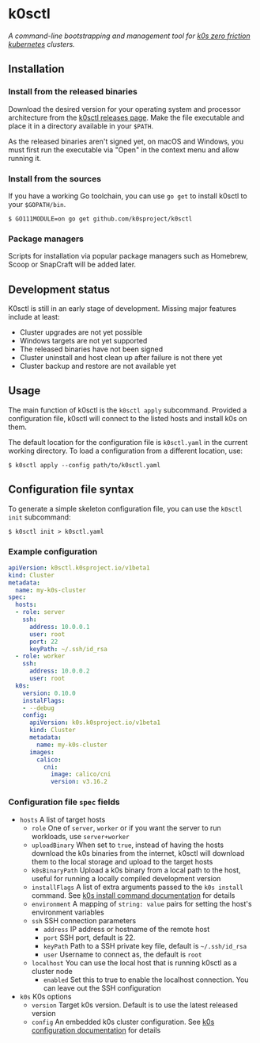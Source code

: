 # k0sctl

*A command-line bootstrapping and management tool for [k0s zero friction kubernetes](https://k0sproject.io/) clusters.*

## Installation

### Install from the released binaries

Download the desired version for your operating system and processor architecture from the [k0sctl releases page](https://github.com/k0sproject/k0sctl/releases). Make the file executable and place it in a directory available in your `$PATH`.

As the released binaries aren't signed yet, on macOS and Windows, you must first run the executable via "Open" in the context menu and allow running it.

### Install from the sources

If you have a working Go toolchain, you can use `go get` to install k0sctl to your `$GOPATH/bin`.

```
$ GO111MODULE=on go get github.com/k0sproject/k0sctl
```

### Package managers

Scripts for installation via popular package managers such as Homebrew, Scoop or SnapCraft will be added later.

## Development status

K0sctl is still in an early stage of development. Missing major features include at least:

* Cluster upgrades are not yet possible
* Windows targets are not yet supported
* The released binaries have not been signed
* Cluster uninstall and host clean up after failure is not there yet
* Cluster backup and restore are not available yet

## Usage

The main function of k0sctl is the `k0sctl apply` subcommand. Provided a configuration file, k0sctl will connect to the listed hosts and install k0s on them.

The default location for the configuration file is `k0sctl.yaml` in the current working directory. To load a configuration from a different location, use:

```
$ k0sctl apply --config path/to/k0sctl.yaml
```

## Configuration file syntax

To generate a simple skeleton configuration file, you can use the `k0sctl init` subcommand:

```
$ k0sctl init > k0sctl.yaml
```

### Example configuration

```yaml
apiVersion: k0sctl.k0sproject.io/v1beta1
kind: Cluster
metadata:
  name: my-k0s-cluster
spec:
  hosts:
  - role: server
    ssh:
      address: 10.0.0.1
      user: root
      port: 22
      keyPath: ~/.ssh/id_rsa
  - role: worker
    ssh:
      address: 10.0.0.2
      user: root
  k0s:
    version: 0.10.0
    instalFlags:
    - --debug
    config:
      apiVersion: k0s.k0sproject.io/v1beta1
      kind: Cluster
      metadata:
        name: my-k0s-cluster
      images:
        calico:
          cni:
            image: calico/cni
            version: v3.16.2
```

### Configuration file `spec` fields

* `hosts` A list of target hosts
  * `role` One of `server`, `worker` or if you want the server to run workloads, use `server+worker`
  * `uploadBinary` When set to `true`, instead of having the hosts download the k0s binaries from the internet, k0sctl will download them to the local storage and upload to the target hosts
  * `k0sBinaryPath` Upload a k0s binary from a local path to the host, useful for running a locally compiled development version
  * `installFlags` A list of extra arguments passed to the `k0s install` command. See [k0s install command documentation](https://docs.k0sproject.io/main/cli/k0s_install/) for details
  * `environment` A mapping of `string: value` pairs for setting the host's environment variables
  * `ssh` SSH connection parameters
    * `address` IP address or hostname of the remote host
    * `port` SSH port, default is 22.
    * `keyPath` Path to a SSH private key file, default is `~/.ssh/id_rsa`
    * `user` Username to connect as, the default is `root`
  * `localhost` You can use the local host that is running k0sctl as a cluster node
    * `enabled` Set this to true to enable the localhost connection. You can leave out the SSH configuration
* `k0s` K0s options
  * `version` Target k0s version. Default is to use the latest released version
  * `config` An embedded k0s cluster configuration. See [k0s configuration documentation](https://docs.k0sproject.io/main/configuration/) for details

